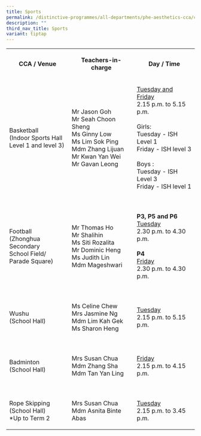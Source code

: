 ```yaml
---
title: Sports
permalink: /distinctive-programmes/all-departments/phe-aesthetics-cca/cca/sports/
description: ""
third_nav_title: Sports
variant: tiptap
---
```

<table style="minWidth: 75px">
<colgroup>
<col>
<col>
<col>
</colgroup>
<tbody>
<tr>
<th rowspan="1" colspan="1">
<p>CCA / Venue
<br>
</p>
</th>
<th rowspan="1" colspan="1">
<p>Teachers-in-charge
<br>
</p>
</th>
<th rowspan="1" colspan="1">
<p>Day / Time</p>
</th>
</tr>
<tr>
<td rowspan="1" colspan="1">
<p>Basketball
<br>(Indoor Sports Hall
<br>Level 1 and level 3)
<br>
</p>
</td>
<td rowspan="1" colspan="1">
<p>Mr Jason Goh
<br>Mr Seah Choon Sheng
<br>Ms Ginny Low
<br>Ms Lim Sok Ping
<br>Mdm Zhang Lijuan
<br>Mr Kwan Yan Wei
<br>Mr Gavan Leong</p>
</td>
<td rowspan="1" colspan="1">
<p><u>Tuesday and Friday</u> 
<br>2.15 p.m. to 5.15 p.m.
<br>
<br>Girls:
<br>Tuesday - ISH Level 1
<br>Friday - ISH level 3
<br>
<br>Boys :
<br>Tuesday - ISH Level 3
<br>Friday - ISH level 1</p>
</td>
</tr>
<tr>
<td rowspan="1" colspan="3">
<p></p>
</td>
</tr>
<tr>
<td rowspan="1" colspan="1">
<p>Football
<br>(Zhonghua Secondary
<br>School Field/
<br>Parade Square)</p>
</td>
<td rowspan="1" colspan="1">
<p>Mr Thomas Ho
<br>Mr Shalihin
<br>Ms Siti Rozalita
<br>Mr Dominic Heng
<br>Ms Judith Lin
<br>Mdm Mageshwari</p>
</td>
<td rowspan="1" colspan="1">
<p><strong>P3, P5 and P6</strong>
<br><u>Tuesday</u>
<br>2.30 p.m. to 4.30 p.m.
<br>
<br><strong>P4</strong>
<br><u>Friday</u>
<br>2.30 p.m. to 4.30 p.m.</p>
</td>
</tr>
<tr>
<td rowspan="1" colspan="3">
<p></p>
</td>
</tr>
<tr>
<td rowspan="1" colspan="1">
<p>Wushu
<br>(School Hall)</p>
</td>
<td rowspan="1" colspan="1">
<p>Ms Celine Chew
<br>Mrs Jasmine Ng
<br>Mdm Lim Kah Gek
<br>Ms Sharon Heng</p>
</td>
<td rowspan="1" colspan="1">
<p><u>Tuesday</u> 
<br>2.15 p.m. to 5.15 p.m.
<br>
</p>
<p></p>
</td>
</tr>
<tr>
<td rowspan="1" colspan="1">
<p></p>
</td>
<td rowspan="1" colspan="1">
<p></p>
</td>
<td rowspan="1" colspan="1">
<p></p>
</td>
</tr>
<tr>
<td rowspan="1" colspan="1">
<p>Badminton
<br>(School Hall)</p>
</td>
<td rowspan="1" colspan="1">
<p>Mrs Susan Chua
<br>Mdm Zhang Sha
<br>Mdm Tan Yan Ling</p>
</td>
<td rowspan="1" colspan="1">
<p><u>Friday</u> 
<br>2.15 p.m. to 4.15 p.m.</p>
</td>
</tr>
<tr>
<td rowspan="1" colspan="1">
<p></p>
</td>
<td rowspan="1" colspan="1">
<p></p>
</td>
<td rowspan="1" colspan="1">
<p></p>
</td>
</tr>
<tr>
<td rowspan="1" colspan="1">
<p>Rope Skipping
<br>(School Hall)
<br>*Up to Term 2</p>
</td>
<td rowspan="1" colspan="1">
<p>Mrs Susan Chua
<br>Mdm Asnita Binte Abas</p>
</td>
<td rowspan="1" colspan="1">
<p><u>Tuesday</u> 
<br>2.15 p.m. to 3.45 p.m.</p>
</td>
</tr>
</tbody>
</table>
<p></p>